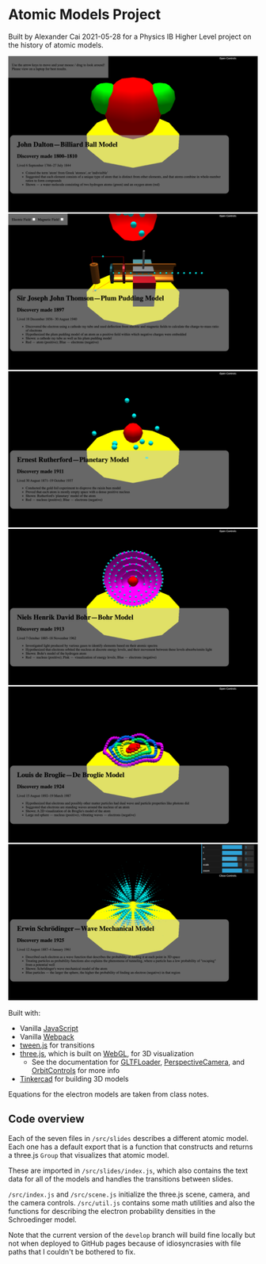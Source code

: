 # Atomic Models Project

Built by Alexander Cai 2021-05-28 for a Physics IB Higher Level project on the history of atomic models.

![Dalton model of the atom](assets/dalton.png)
![Thomson model of the atom](assets/thomson.png)
![Rutherford model of the atom](assets/rutherford.png)
![Bohr model of the atom](assets/bohr.png)
![De Broglie model of the atom](assets/broglie.png)
![Schroedinger model of the atom](assets/schroedinger.png)

Built with:

- Vanilla [JavaScript](https://developer.mozilla.org/en-US/docs/Web/javascript)
- Vanilla [Webpack](https://webpack.js.org/)
- [tween.js](https://github.com/tweenjs/tween.js/) for transitions
- [three.js](https://threejs.org/), which is built on [WebGL](https://developer.mozilla.org/en-US/docs/Web/API/WebGL_API), for 3D visualization
    - See the documentation for [GLTFLoader](https://threejs.org/docs/index.html?q=gltf#examples/en/loaders/GLTFLoader), [PerspectiveCamera](https://threejs.org/docs/index.html?q=perspect#api/en/cameras/PerspectiveCamera), and [OrbitControls](https://threejs.org/docs/index.html?q=orbit#examples/en/controls/OrbitControls) for more info
- [Tinkercad](https://www.tinkercad.com/) for building 3D models

Equations for the electron models are taken from class notes.

## Code overview

Each of the seven files in `/src/slides` describes a different atomic model. Each one has a default export that is a function that constructs and returns a three.js `Group` that visualizes that atomic model.

These are imported in `/src/slides/index.js`, which also contains the text data for all of the models and handles the transitions between slides.

`/src/index.js` and `/src/scene.js` initialize the three.js scene, camera, and the camera controls. `/src/util.js` contains some math utilities and also the functions for describing the electron probability densities in the Schroedinger model.

Note that the current version of the `develop` branch will build fine locally but not when deployed to GitHub pages because of idiosyncrasies with file paths that I couldn't be bothered to fix.
